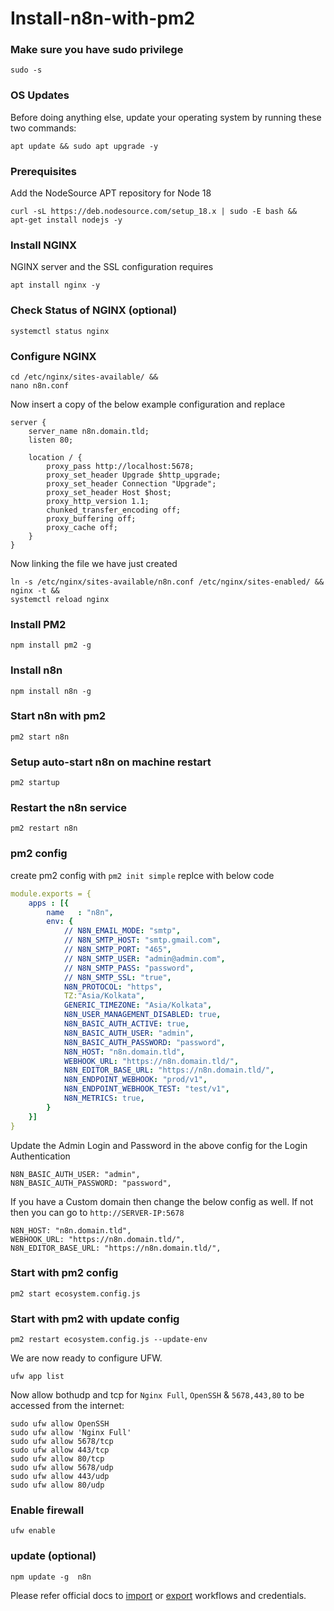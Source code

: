 # Install-n8n-with-pm2

### Make sure you have sudo privilege
```
sudo -s
```

### OS Updates
Before doing anything else, update your operating system by running these two commands:
```
apt update && sudo apt upgrade -y
```

### Prerequisites
Add the NodeSource APT repository for Node 18
```
curl -sL https://deb.nodesource.com/setup_18.x | sudo -E bash &&
apt-get install nodejs -y
```

### Install NGINX
NGINX server and the SSL configuration requires
```
apt install nginx -y
```

### Check Status of NGINX (optional)
```
systemctl status nginx
```

### Configure NGINX
```
cd /etc/nginx/sites-available/ &&
nano n8n.conf
```
Now insert a copy of the below example configuration and replace
```
server {
    server_name n8n.domain.tld;
    listen 80;

    location / {
        proxy_pass http://localhost:5678;
        proxy_set_header Upgrade $http_upgrade;
        proxy_set_header Connection "Upgrade";
        proxy_set_header Host $host;
        proxy_http_version 1.1;
        chunked_transfer_encoding off;
        proxy_buffering off;
        proxy_cache off;
    }
}
```

Now linking the file we have just created
```
ln -s /etc/nginx/sites-available/n8n.conf /etc/nginx/sites-enabled/ &&
nginx -t &&
systemctl reload nginx
```

### Install PM2
```
npm install pm2 -g
```
### Install n8n
```
npm install n8n -g
```
### Start n8n with pm2
```
pm2 start n8n
```
### Setup auto-start n8n on machine restart
```
pm2 startup
```

### Restart the n8n service
```
pm2 restart n8n
```

### pm2 config
create pm2 config with `pm2 init simple` replce with below code

```yaml
module.exports = {
    apps : [{
        name   : "n8n",
        env: {
            // N8N_EMAIL_MODE: "smtp",
            // N8N_SMTP_HOST: "smtp.gmail.com",
            // N8N_SMTP_PORT: "465",
            // N8N_SMTP_USER: "admin@admin.com",
            // N8N_SMTP_PASS: "password",
            // N8N_SMTP_SSL: "true",
            N8N_PROTOCOL: "https",
            TZ:"Asia/Kolkata",
            GENERIC_TIMEZONE: "Asia/Kolkata",
            N8N_USER_MANAGEMENT_DISABLED: true,
            N8N_BASIC_AUTH_ACTIVE: true,
            N8N_BASIC_AUTH_USER: "admin",
            N8N_BASIC_AUTH_PASSWORD: "password",
            N8N_HOST: "n8n.domain.tld",
            WEBHOOK_URL: "https://n8n.domain.tld/",
            N8N_EDITOR_BASE_URL: "https://n8n.domain.tld/",
            N8N_ENDPOINT_WEBHOOK: "prod/v1",
            N8N_ENDPOINT_WEBHOOK_TEST: "test/v1",
            N8N_METRICS: true,
        }
    }]
}
```
Update the Admin Login and Password in the above config for the Login Authentication
```
N8N_BASIC_AUTH_USER: "admin",
N8N_BASIC_AUTH_PASSWORD: "password",
```
If you have a Custom domain then change the below config as well. If not then you can go to `http://SERVER-IP:5678`
```
N8N_HOST: "n8n.domain.tld",
WEBHOOK_URL: "https://n8n.domain.tld/",
N8N_EDITOR_BASE_URL: "https://n8n.domain.tld/",
```

### Start with pm2 config
```
pm2 start ecosystem.config.js
```

### Start with pm2 with update config
```
pm2 restart ecosystem.config.js --update-env
```

We are now ready to configure UFW.
```
ufw app list
```

Now allow bothudp and tcp for `Nginx Full`, `OpenSSH` & `5678,443,80` to be accessed from the internet:
```
sudo ufw allow OpenSSH
sudo ufw allow 'Nginx Full'
sudo ufw allow 5678/tcp
sudo ufw allow 443/tcp
sudo ufw allow 80/tcp
sudo ufw allow 5678/udp
sudo ufw allow 443/udp
sudo ufw allow 80/udp
```

### Enable firewall
```
ufw enable
```

### update (optional)
```
npm update -g  n8n
```

Please refer official docs to [import](https://docs.n8n.io/hosting/cli-commands/#import-workflows-and-credentials) or [export](https://docs.n8n.io/hosting/cli-commands/#export-workflows-and-credentials) workflows and credentials.
